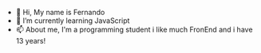 - 👋 Hi, My name is Fernando
- 🌱 I’m currently learning JavaScript 
- 📫 About me, I'm a programming student i like much FronEnd and i have 13 years!
